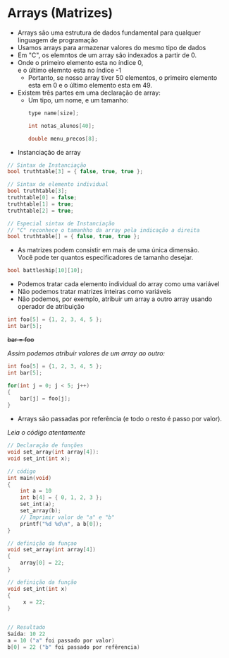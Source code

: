 # Arrays (Matrizes)

- Arrays são uma estrutura de dados fundamental para qualquer\
linguagem de programação
- Usamos arrays para armazenar valores do mesmo tipo de dados
- Em "C", os elemntos de um  array são indexados a partir de 0.
- Onde o primeiro elemento esta no índice 0,\
e o último elemnto esta no índice -1
    - Portanto, se nosso array tiver 50 elementos, o primeiro elemento\
    esta em 0 e o último elemento esta em 49.
- Existem três partes em uma declaração de array:
    - Um tipo, um nome, e um tamanho:
        ```c
        type name[size];

        int notas_alunos[40];

        double menu_precos[8];
        ```
- Instanciação de array
```c
// Sintax de Instanciação
bool truthtable[3] = { false, true, true };

// Sintax de elemento individual
bool truthtable[3];
truthtable[0] = false;
truthtable[1] = true;
truthtable[2] = true;
```

```c
// Especial sintax de Instanciação
// "C" reconhece o tamanhho da array pela indicação a direita
bool truthtable[] = { false, true, true };
```

- As matrizes podem consistir em mais de uma única dimensão.\
Você pode ter quantos especificadores de tamanho desejar.
```c
bool battleship[10][10];
```

- Podemos tratar cada elemento individual do array como uma variável
- Não podemos tratar matrizes inteiras como variáveis
- Não podemos, por exemplo, atribuir um array a outro array usando\
operador de atribuição
```c
int foo[5] = {1, 2, 3, 4, 5 };
int bar[5];
```
~~bar = foo~~

*Assim podemos atribuir valores de um array ao outro:*
```c
int foo[5] = {1, 2, 3, 4, 5 };
int bar[5];

for(int j = 0; j < 5; j++)
{
    bar[j] = foo[j];
}
```

- Arrays são passadas por referência (e todo o resto é passo por valor).

*Leia o código atentamente*
```c
// Declaração de funções
void set_array(int array[4]):
void set_int(int x);

// código
int main(void)
{
    int a = 10
    int b[4] = { 0, 1, 2, 3 };
    set_int(a);
    set_array(b);
    // Imprimir valor de "a" e "b"
    printf("%d %d\n", a b[0]);
}

// definição da funçao
void set_array(int array[4])
{
    array[0] = 22;
}

// definição da função
void set_int(int x)
{
     x = 22;
}


// Resultado
Saída: 10 22
a = 10 ("a" foi passado por valor)
b[0] = 22 ("b" foi passado por refêrencia)
```
